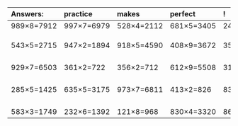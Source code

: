 | Answers: | practice | makes | perfect | ! |
| :--- | :--- | :--- | :--- | :--- |
| 989×8=7912 | 997×7=6979 | 528×4=2112 | 681×5=3405 | 240×6=1440 | 
|   |   |   |   |   | 
|   |   |   |   |   | 
|   |   |   |   |   | 
| 543×5=2715 | 947×2=1894 | 918×5=4590 | 408×9=3672 | 357×8=2856 | 
|   |   |   |   |   | 
|   |   |   |   |   | 
|   |   |   |   |   | 
|   |   |   |   |   | 
| 929×7=6503 | 361×2=722 | 356×2=712 | 612×9=5508 | 319×2=638 | 
|   |   |   |   |   | 
|   |   |   |   |   | 
|   |   |   |   |   | 
|   |   |   |   |   | 
| 285×5=1425 | 635×5=3175 | 973×7=6811 | 413×2=826 | 833×7=5831 | 
|   |   |   |   |   | 
|   |   |   |   |   | 
|   |   |   |   |   | 
|   |   |   |   |   | 
| 583×3=1749 | 232×6=1392 | 121×8=968 | 830×4=3320 | 861×5=4305 | 
